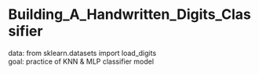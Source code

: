 # Building_A_Handwritten_Digits_Classifier  
data: from sklearn.datasets import  load_digits  
goal: practice of KNN & MLP classifier model 
